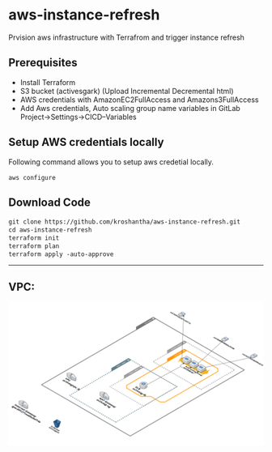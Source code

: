 # aws-instance-refresh
Prvision aws infrastructure with Terrafrom and trigger instance refresh

## Prerequisites 
- Install Terraform
- S3 bucket (activesgark) (Upload Incremental Decremental html)
- AWS credentials with AmazonEC2FullAccess and Amazons3FullAccess
- Add Aws credentials, Auto scaling group name variables in GitLab Project→Settings→CICD–Variables

## Setup AWS credentials locally

Following command allows you to setup aws credetial locally.

```
aws configure
```

## Download Code

```
git clone https://github.com/kroshantha/aws-instance-refresh.git
cd aws-instance-refresh
terraform init
terraform plan
terraform apply -auto-approve
```
---

## VPC:
![vpc!](Images/diag.png)
